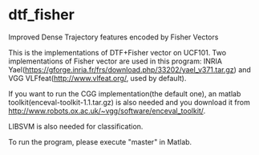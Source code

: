 dtf_fisher
==========

Improved Dense Trajectory features encoded by Fisher Vectors

This is the implementations of DTF+Fisher vector on UCF101. Two
implementations of Fisher vector are used in this program: INRIA
Yael(https://gforge.inria.fr/frs/download.php/33202/yael_v371.tar.gz) and VGG
VLFfeat(http://www.vlfeat.org/, used by default). 

If you want to run the CGG implementation(the default one), an matlab
toolkit(enceval-toolkit-1.1.tar.gz)
is also needed and you download it from
http://www.robots.ox.ac.uk/~vgg/software/enceval_toolkit/.

LIBSVM is also needed for classification. 

To run the program, please execute "master" in Matlab. 
